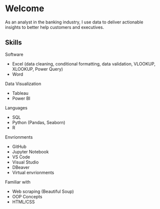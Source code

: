 # Welcome

As an analyst in the banking industry, I use data to deliver actionable insights to better help customers and executives.



## Skills 

Software

* Excel (data cleaning, conditional formatting, data validation, VLOOKUP, XLOOKUP, Power Query)
* Word

Data Visualization

* Tableau
* Power BI

Languages 

* SQL 
* Python (Pandas, Seaborn)
* R 

Envrionments 

* GitHub 
* Jupyter Notebook
* VS Code
* Visual Studio
* DBeaver
* Virtual envrionments

Familiar with

* Web scraping (Beautiful Soup)
* OOP Concepts 
* HTML/CSS







<!---
CoolBeansProgramming/CoolBeansProgramming is a ✨ special ✨ repository because its `README.md` (this file) appears on your GitHub profile.
You can click the Preview link to take a look at your changes.
--->
